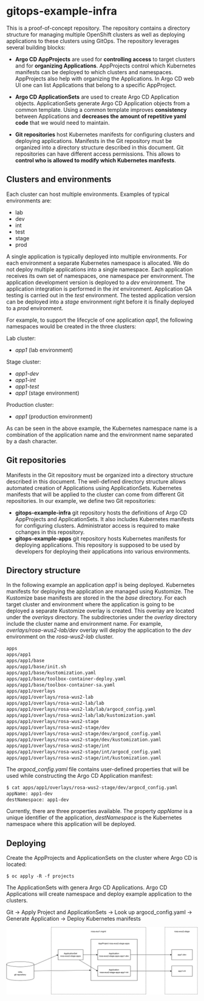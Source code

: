 # gitops-example-infra

This is a proof-of-concept repository. The repository contains a directory structure for managing multiple OpenShift clusters as well as deploying applications to these clusters using GitOps. The repository leverages several building blocks:

* **Argo CD AppProjects** are used for **controlling access** to target clusters and for **organizing Applications**. AppProjects control which Kubernetes manifests can be deployed to which clusters and namespaces. AppProjects also help with organizing the Applications. In Argo CD web UI one can list Applications that belong to a specific AppProject.

* **Argo CD ApplicationSets** are used to create Argo CD Application objects. ApplicationSets generate Argo CD Application objects from a common template. Using a common template improves **consistency** between Applications and **decreases the amount of repetitive yaml code** that we would need to maintain.

* **Git repositories** host Kubernetes manifests for configuring clusters and deploying applications. Manifests in the Git repository must be organized into a directory structure described in this document. Git repositories can have different access permissions. This allows to **control who is allowed to modify which Kubernetes manifests**.

## Clusters and environments

Each cluster can host multiple environments. Examples of typical environments are:

* lab
* dev
* int
* test
* stage
* prod

A single application is typically deployed into multiple environments. For each environment a separate Kubernetes namespace is allocated. We do not deploy multiple applications into a single namespace. Each application receives its own set of namespaces, one namespace per environment. The application development version is deployed to a *dev* environment. The application integration is performed in the *int* environment. Application QA testing is carried out in the *test* environment. The tested application version can be deployed into a *stage* environment right before it is finally deployed to a *prod* environment.

For example, to support the lifecycle of one application *app1*, the following namespaces would be created in the three clusters:

Lab cluster:
* *app1* (lab environment)

Stage cluster:
* *app1-dev*
* *app1-int*
* *app1-test*
* *app1* (stage environment)

Production cluster:
* *app1* (production environment)

As can be seen in the above example, the Kubernetes namespace name is a combination of the application name and the environment name separated by a dash character.

## Git repositories

Manifests in the Git repository must be organized into a directory structure described in this document. The well-defined directory structure allows automated creation of Applications using ApplicationSets. Kubernetes manifests that will be applied to the cluster can come from different Git repositories. In our example, we define two Git repositories:

* **gitops-example-infra** git repository hosts the definitions of Argo CD AppProjects and ApplicationSets. It also includes Kubernetes manifests for configuring clusters. Administrator access is required to make cchanges in this repository.
* **gitops-example-apps** git repository hosts Kubernetes manifests for deploying applications. This repository is supposed to be used by developers for deploying their applications into various environments.

## Directory structure

In the following example an application *app1* is being deployed. Kubernetes manifests for deploying the application are managed using Kustomize. The Kustomize base manifests are stored in the the *base* directory. For each target cluster and environment where the application is going to be deployed a separate Kustomize overlay is created. This overlay are located under the *overlays* directory. The subdirectories under the *overlay* directory include the cluster name and environment name. For example, *overlays/rosa-wus2-lab/dev* overlay will deploy the application to the *dev* environment on the *rosa-wus2-lab* cluster.

```
apps
apps/app1
apps/app1/base
apps/app1/base/init.sh
apps/app1/base/kustomization.yaml
apps/app1/base/toolbox-container-deploy.yaml
apps/app1/base/toolbox-container-sa.yaml
apps/app1/overlays
apps/app1/overlays/rosa-wus2-lab
apps/app1/overlays/rosa-wus2-lab/lab
apps/app1/overlays/rosa-wus2-lab/lab/argocd_config.yaml
apps/app1/overlays/rosa-wus2-lab/lab/kustomization.yaml
apps/app1/overlays/rosa-wus2-stage
apps/app1/overlays/rosa-wus2-stage/dev
apps/app1/overlays/rosa-wus2-stage/dev/argocd_config.yaml
apps/app1/overlays/rosa-wus2-stage/dev/kustomization.yaml
apps/app1/overlays/rosa-wus2-stage/int
apps/app1/overlays/rosa-wus2-stage/int/argocd_config.yaml
apps/app1/overlays/rosa-wus2-stage/int/kustomization.yaml
```

The *argocd_config.yaml* file contains user-defined properties that will be used while constructing the Argo CD Application manifest:

```
$ cat apps/app1/overlays/rosa-wus2-stage/dev/argocd_config.yaml
appName: app1-dev
destNamespace: app1-dev
```

Currently, there are three properties available. The property *appName* is a unique identifier of the application, *destNamespace* is the Kubernetes namespace where this application will be deployed.

## Deploying

Create the AppProjects and ApplicationSets on the cluster where Argo CD is located:

```
$ oc apply -R -f projects
```

The ApplicationSets with genera Argo CD Applications. Argo CD Applications will create namespace and deploy example application to the clusters.

Git -> Apply Project and ApplicationSets -> Look up argocd_config.yaml -> Generate Application -> Deploy Kubernetes manifests

![GitOps Organization](docs/gitops_organization.drawio.png)
